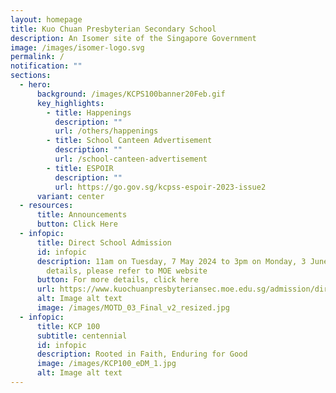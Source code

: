 ```yaml
---
layout: homepage
title: Kuo Chuan Presbyterian Secondary School
description: An Isomer site of the Singapore Government
image: /images/isomer-logo.svg
permalink: /
notification: ""
sections:
  - hero:
      background: /images/KCPS100banner20Feb.gif
      key_highlights:
        - title: Happenings
          description: ""
          url: /others/happenings
        - title: School Canteen Advertisement
          description: ""
          url: /school-canteen-advertisement
        - title: ESPOIR
          description: ""
          url: https://go.gov.sg/kcpss-espoir-2023-issue2
      variant: center
  - resources:
      title: Announcements
      button: Click Here
  - infopic:
      title: Direct School Admission
      id: infopic
      description: 11am on Tuesday, 7 May 2024 to 3pm on Monday, 3 June 2024. For more
        details, please refer to MOE website
      button: For more details, click here
      url: https://www.kuochuanpresbyteriansec.moe.edu.sg/admission/direct-school-admission/
      alt: Image alt text
      image: /images/MOTD_03_Final_v2_resized.jpg
  - infopic:
      title: KCP 100
      subtitle: centennial
      id: infopic
      description: Rooted in Faith, Enduring for Good
      image: /images/KCP100_eDM_1.jpg
      alt: Image alt text
---
```

